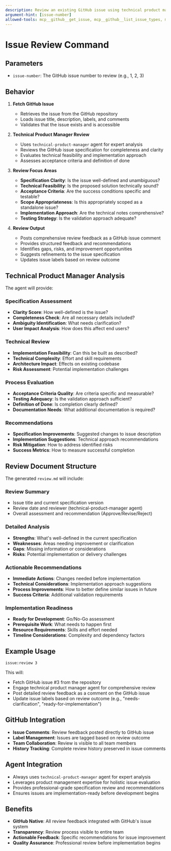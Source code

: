 ```yaml
---
description: Review an existing GitHub issue using technical product management expertise
argument-hint: [issue-number]
allowed-tools: mcp__github__get_issue, mcp__github__list_issue_types, mcp__github__search_issues, mcp__github__add_issue_comment, mcp__github__list_issues, mcp__github__list_sub_issues, mcp__github__update_issue, mcp__github__reprioritize_sub_issue, mcp__github__create_sub_issue, mcp__github__add_comment_to_pending_review, mcp__github__create_and_submit_pull_request_review, mcp__github__delete_pending_pull_request_review, mcp__github__get_pull_request, mcp__github__get_pull_request_*, mcp__github__list_pull_requests, mcp__github__search_pull_requests, mcp__github__submit_pending_pull_request_review
---
```


# Issue Review Command

## Parameters
- `issue-number`: The GitHub issue number to review (e.g., 1, 2, 3)

## Behavior

1. **Fetch GitHub Issue**
   - Retrieves the issue from the GitHub repository
   - Loads issue title, description, labels, and comments
   - Validates that the issue exists and is accessible

2. **Technical Product Manager Review**
   - Uses `technical-product-manager` agent for expert analysis
   - Reviews the GitHub issue specification for completeness and clarity
   - Evaluates technical feasibility and implementation approach
   - Assesses acceptance criteria and definition of done

3. **Review Focus Areas**
   - **Specification Clarity**: Is the issue well-defined and unambiguous?
   - **Technical Feasibility**: Is the proposed solution technically sound?
   - **Acceptance Criteria**: Are the success conditions specific and testable?
   - **Scope Appropriateness**: Is this appropriately scoped as a standalone issue?
   - **Implementation Approach**: Are the technical notes comprehensive?
   - **Testing Strategy**: Is the validation approach adequate?

4. **Review Output**
   - Posts comprehensive review feedback as a GitHub issue comment
   - Provides structured feedback and recommendations
   - Identifies gaps, risks, and improvement opportunities
   - Suggests refinements to the issue specification
   - Updates issue labels based on review outcome

## Technical Product Manager Analysis

The agent will provide:

### Specification Assessment
- **Clarity Score**: How well-defined is the issue?
- **Completeness Check**: Are all necessary details included?
- **Ambiguity Identification**: What needs clarification?
- **User Impact Analysis**: How does this affect end users?

### Technical Review
- **Implementation Feasibility**: Can this be built as described?
- **Technical Complexity**: Effort and skill requirements
- **Architecture Impact**: Effects on existing codebase
- **Risk Assessment**: Potential implementation challenges

### Process Evaluation
- **Acceptance Criteria Quality**: Are criteria specific and measurable?
- **Testing Adequacy**: Is the validation approach sufficient?
- **Definition of Done**: Is completion clearly defined?
- **Documentation Needs**: What additional documentation is required?

### Recommendations
- **Specification Improvements**: Suggested changes to issue description
- **Implementation Suggestions**: Technical approach recommendations
- **Risk Mitigation**: How to address identified risks
- **Success Metrics**: How to measure successful completion

## Review Document Structure

The generated `review.md` will include:

### Review Summary
- Issue title and current specification version
- Review date and reviewer (technical-product-manager agent)
- Overall assessment and recommendation (Approve/Revise/Reject)

### Detailed Analysis
- **Strengths**: What's well-defined in the current specification
- **Weaknesses**: Areas needing improvement or clarification
- **Gaps**: Missing information or considerations
- **Risks**: Potential implementation or delivery challenges

### Actionable Recommendations
- **Immediate Actions**: Changes needed before implementation
- **Technical Considerations**: Implementation approach suggestions
- **Process Improvements**: How to better define similar issues in future
- **Success Criteria**: Additional validation requirements

### Implementation Readiness
- **Ready for Development**: Go/No-Go assessment
- **Prerequisite Work**: What needs to happen first
- **Resource Requirements**: Skills and effort needed
- **Timeline Considerations**: Complexity and dependency factors

## Example Usage
```
issue:review 3
```

This will:
- Fetch GitHub issue #3 from the repository
- Engage technical product manager agent for comprehensive review
- Post detailed review feedback as a comment on the GitHub issue
- Update issue labels based on review outcome (e.g., "needs-clarification", "ready-for-implementation")

## GitHub Integration
- **Issue Comments**: Review feedback posted directly to GitHub issue
- **Label Management**: Issues are tagged based on review outcome
- **Team Collaboration**: Review is visible to all team members
- **History Tracking**: Complete review history preserved in issue comments

## Agent Integration
- Always uses `technical-product-manager` agent for expert analysis
- Leverages product management expertise for holistic issue evaluation
- Provides professional-grade specification review and recommendations
- Ensures issues are implementation-ready before development begins

## Benefits
- **GitHub Native**: All review feedback integrated with GitHub's issue system
- **Transparency**: Review process visible to entire team
- **Actionable Feedback**: Specific recommendations for issue improvement
- **Quality Assurance**: Professional review before implementation begins
